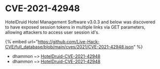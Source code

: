 # CVE-2021-42948

HotelDruid Hotel Management Software v3.0.3 and below was discovered to have exposed session tokens in multiple links via GET parameters, allowing attackers to access user session id's.

{% embed url="https://github.com/Live-Hack-CVE/full_database/blob/main/cves/2021/CVE-2021-42948.json" %}


* dhammon ~> [HotelDruid-CVE-2021-42948](https://www.alice-snow.ru/2021/database/cve-2021-42948/hoteldruid-cve-2021-42948-dhammon)
* dhammon ~> [HotelDruid-CVE-2021-42948](https://www.alice-snow.ru/2021/database/cve-2021-42948/hoteldruid-cve-2021-42948-dhammon)